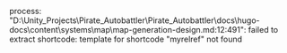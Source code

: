  process: "D:\Unity_Projects\Pirate_Autobattler\Pirate_Autobattler\docs\hugo-docs\content\systems\map\map-generation-design.md:12:491": failed to extract shortcode: template for shortcode "myrelref" not found 